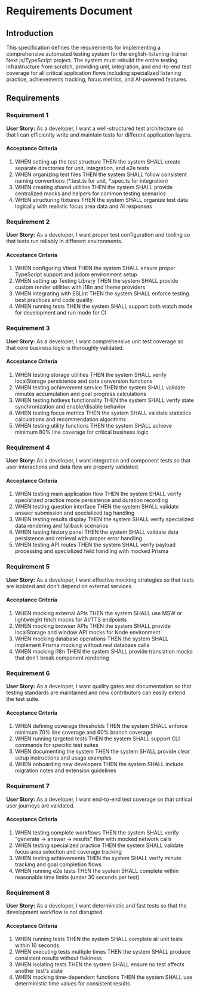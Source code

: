 # Requirements Document

## Introduction

This specification defines the requirements for implementing a comprehensive automated testing system for the english-listening-trainer Next.js/TypeScript project. The system must rebuild the entire testing infrastructure from scratch, providing unit, integration, and end-to-end test coverage for all critical application flows including specialized listening practice, achievements tracking, focus metrics, and AI-powered features.

## Requirements

### Requirement 1

**User Story:** As a developer, I want a well-structured test architecture so that I can efficiently write and maintain tests for different application layers.

#### Acceptance Criteria

1. WHEN setting up the test structure THEN the system SHALL create separate directories for unit, integration, and e2e tests
2. WHEN organizing test files THEN the system SHALL follow consistent naming conventions (*.test.ts for unit, *.spec.ts for integration)
3. WHEN creating shared utilities THEN the system SHALL provide centralized mocks and helpers for common testing scenarios
4. WHEN structuring fixtures THEN the system SHALL organize test data logically with realistic focus area data and AI responses

### Requirement 2

**User Story:** As a developer, I want proper test configuration and tooling so that tests run reliably in different environments.

#### Acceptance Criteria

1. WHEN configuring Vitest THEN the system SHALL ensure proper TypeScript support and jsdom environment setup
2. WHEN setting up Testing Library THEN the system SHALL provide custom render utilities with i18n and theme providers
3. WHEN integrating with ESLint THEN the system SHALL enforce testing best practices and code quality
4. WHEN running tests THEN the system SHALL support both watch mode for development and run mode for CI

### Requirement 3

**User Story:** As a developer, I want comprehensive unit test coverage so that core business logic is thoroughly validated.

#### Acceptance Criteria

1. WHEN testing storage utilities THEN the system SHALL verify localStorage persistence and data conversion functions
2. WHEN testing achievement service THEN the system SHALL validate minutes accumulation and goal progress calculations
3. WHEN testing hotkeys functionality THEN the system SHALL verify state synchronization and enable/disable behavior
4. WHEN testing focus metrics THEN the system SHALL validate statistics calculations and recommendation algorithms
5. WHEN testing utility functions THEN the system SHALL achieve minimum 80% line coverage for critical business logic

### Requirement 4

**User Story:** As a developer, I want integration and component tests so that user interactions and data flow are properly validated.

#### Acceptance Criteria

1. WHEN testing main application flow THEN the system SHALL verify specialized practice mode persistence and duration recording
2. WHEN testing question interface THEN the system SHALL validate answer submission and specialized tag handling
3. WHEN testing results display THEN the system SHALL verify specialized data rendering and fallback scenarios
4. WHEN testing history panel THEN the system SHALL validate data persistence and retrieval with proper error handling
5. WHEN testing API routes THEN the system SHALL verify payload processing and specialized field handling with mocked Prisma

### Requirement 5

**User Story:** As a developer, I want effective mocking strategies so that tests are isolated and don't depend on external services.

#### Acceptance Criteria

1. WHEN mocking external APIs THEN the system SHALL use MSW or lightweight fetch mocks for AI/TTS endpoints
2. WHEN mocking browser APIs THEN the system SHALL provide localStorage and window API mocks for Node environment
3. WHEN mocking database operations THEN the system SHALL implement Prisma mocking without real database calls
4. WHEN mocking i18n THEN the system SHALL provide translation mocks that don't break component rendering

### Requirement 6

**User Story:** As a developer, I want quality gates and documentation so that testing standards are maintained and new contributors can easily extend the test suite.

#### Acceptance Criteria

1. WHEN defining coverage thresholds THEN the system SHALL enforce minimum 70% line coverage and 60% branch coverage
2. WHEN running targeted tests THEN the system SHALL support CLI commands for specific test suites
3. WHEN documenting the system THEN the system SHALL provide clear setup instructions and usage examples
4. WHEN onboarding new developers THEN the system SHALL include migration notes and extension guidelines

### Requirement 7

**User Story:** As a developer, I want end-to-end test coverage so that critical user journeys are validated.

#### Acceptance Criteria

1. WHEN testing complete workflows THEN the system SHALL verify "generate → answer → results" flow with mocked network calls
2. WHEN testing specialized practice THEN the system SHALL validate focus area selection and coverage tracking
3. WHEN testing achievements THEN the system SHALL verify minute tracking and goal completion flows
4. WHEN running e2e tests THEN the system SHALL complete within reasonable time limits (under 30 seconds per test)

### Requirement 8

**User Story:** As a developer, I want deterministic and fast tests so that the development workflow is not disrupted.

#### Acceptance Criteria

1. WHEN running tests THEN the system SHALL complete all unit tests within 10 seconds
2. WHEN executing tests multiple times THEN the system SHALL produce consistent results without flakiness
3. WHEN isolating tests THEN the system SHALL ensure no test affects another test's state
4. WHEN mocking time-dependent functions THEN the system SHALL use deterministic time values for consistent results